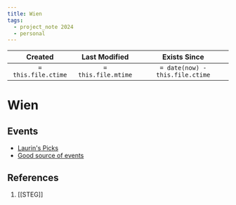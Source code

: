 ```yaml
---
title: Wien
tags:
  - project_note 2024
  - personal
---
```


|       Created       |    Last Modified    |          Exists Since           |
| :-----------------: | :-----------------: | :-----------------------------: |
| `= this.file.ctime` | `= this.file.mtime` | `= date(now) - this.file.ctime` |

# Wien

## Events
- [Laurin's Picks](https://wienwasgeht.beehiiv.com/p/oida-wien-geht-whats-happening-vienna)
- [Good source of events](https://www.ianu.co/en/vienna/)

## References
1. [[STEG]]